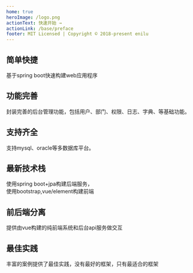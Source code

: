 ```yaml
---
home: true
heroImage: /logo.png
actionText: 快速开始 →
actionLink: /base/preface
footer: MIT Licensed | Copyright © 2018-present enilu
---
```


<div style="text-align: center">
  <Bit/>
</div>

<div class="features">
  <div class="feature">
    <h2>简单快捷</h2>
    <p>基于spring boot快速构建web应用程序</p>
  </div>
  <div class="feature">
    <h2>功能完善</h2>
    <p>封装完善的后台管理功能，包括用户、部门、权限、日志、字典、等基础功能。</p>
  </div>
  <div class="feature">
    <h2>支持齐全</h2>
    <p>支持mysql、oracle等多数据库平台。</p>
  </div>
  <div class="feature">
      <h2>最新技术栈</h2>
      <p>使用spring boot+jpa构建后端服务，<br>使用bootstrap,vue/element构建前端</p>
   </div>
   <div class="feature">
      <h2>前后端分离</h2>
      <p>提供由vue构建的纯前端系统和后台api服务做交互</p>
   </div>
  <div class="feature">
     <h2>最佳实践</h2>
     <p>丰富的案例提供了最佳实践，没有最好的框架，只有最适合的框架</p>
  </div>
</div>
